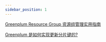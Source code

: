 ```yaml
---
sidebar_position: 1
---
```


[Greenplum Resource Group 资源组管理实用指南](https://cn.greenplum.org/greenplum-resource-group-guide/)

[Greenplum 是如何实现更新分片键的?](https://cn.greenplum.org/greenplum-split-update/)
